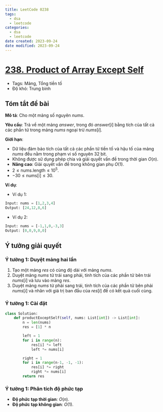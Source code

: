 ```yaml
---
title: LeetCode 0238
tags:
  - dsa
  - leetcode
categories:
  - dsa
  - leetcode
date created: 2023-09-24
date modified: 2023-09-24
---
```


# [238. Product of Array Except Self](https://leetcode.com/problems/product-of-array-except-self/)

- Tags: Mảng, Tổng tiền tố
- Độ khó: Trung bình

## Tóm tắt đề bài

**Mô tả**: Cho một mảng số nguyên $nums$.

**Yêu cầu**: Trả về một mảng $answer$, trong đó $answer[i]$ bằng tích của tất cả các phần tử trong mảng $nums$ ngoại trừ $nums[i]$.

**Giới hạn**:

- Dữ liệu đảm bảo tích của tất cả các phần tử tiền tố và hậu tố của mảng $nums$ đều nằm trong phạm vi số nguyên 32 bit.
- Không được sử dụng phép chia và giải quyết vấn đề trong thời gian $O(n)$.
- **Nâng cao**: Giải quyết vấn đề trong không gian phụ $O(1)$.
- $2 \le \text{nums.length} \le 10^5$.
- $-30 \le \text{nums[i]} \le 30$.

**Ví dụ**:

- Ví dụ 1:

```python
Input: nums = [1,2,3,4]
Output: [24,12,8,6]
```

- Ví dụ 2:

```python
Input: nums = [-1,1,0,-3,3]
Output: [0,0,9,0,0]
```

## Ý tưởng giải quyết

### Ý tưởng 1: Duyệt mảng hai lần

1. Tạo một mảng $res$ có cùng độ dài với mảng $nums$.
2. Duyệt mảng $nums$ từ trái sang phải, tính tích của các phần tử bên trái $nums[i]$ và lưu vào mảng $res$.
3. Duyệt mảng $nums$ từ phải sang trái, tính tích của các phần tử bên phải $nums[i]$ và nhân với giá trị ban đầu của $res[i]$ để có kết quả cuối cùng.

### Ý tưởng 1: Cài đặt

```python
class Solution:
    def productExceptSelf(self, nums: List[int]) -> List[int]:
        n = len(nums)
        res = [1] * n

        left = 1
        for i in range(n):
            res[i] *= left
            left *= nums[i]

        right = 1
        for i in range(n-1, -1, -1):
            res[i] *= right
            right *= nums[i]
        return res
```

### Ý tưởng 1: Phân tích độ phức tạp

- **Độ phức tạp thời gian**: $O(n)$.
- **Độ phức tạp không gian**: $O(1)$.
